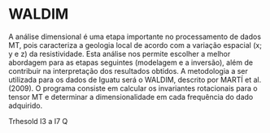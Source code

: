 # WALDIM

A análise dimensional é uma etapa importante no processamento de dados MT, pois caracteriza a geologia local de acordo com a variação espacial (x; y e z) da resistividade. Esta análise nos permite escolher a melhor abordagem para as etapas seguintes (modelagem e a inversão), além de contribuir na interpretação dos resultados obtidos.
A metodologia a ser utilizada para os dados de Iguatu será o WALDIM, descrito por MARTÍ et al. (2009). 
O programa consiste em calcular os invariantes rotacionais para o tensor MT e determinar a dimensionalidade em cada frequência do dado
adquirido.


Trhesold
I3 a I7
Q

